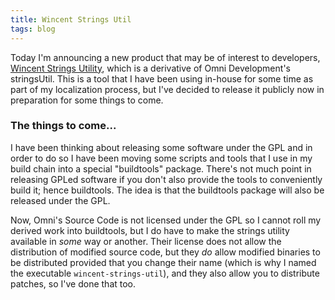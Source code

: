 ```yaml
---
title: Wincent Strings Util
tags: blog
---
```


Today I'm announcing a new product that may be of interest to developers, [Wincent Strings Utility](http://wincent.dev/a/products/wincent-strings-util/), which is a derivative of Omni Development's stringsUtil. This is a tool that I have been using in-house for some time as part of my localization process, but I've decided to release it publicly now in preparation for some things to come.

### The things to come...

I have been thinking about releasing some software under the GPL and in order to do so I have been moving some scripts and tools that I use in my build chain into a special "buildtools" package. There's not much point in releasing GPLed software if you don't also provide the tools to conveniently build it; hence buildtools. The idea is that the buildtools package will also be released under the GPL.

Now, Omni's Source Code is not licensed under the GPL so I cannot roll my derived work into buildtools, but I do have to make the strings utility available in _some_ way or another. Their license does not allow the distribution of modified source code, but they _do_ allow modified binaries to be distributed provided that you change their name (which is why I named the executable `wincent-strings-util`), and they also allow you to distribute patches, so I've done that too.
